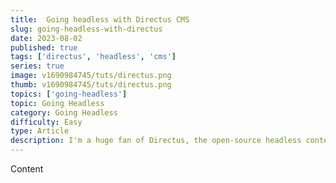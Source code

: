 ```yaml
---
title:  Going headless with Directus CMS
slug: going-headless-with-directus
date: 2023-08-02
published: true
tags: ['directus', 'headless', 'cms']
series: true
image: v1690984745/tuts/directus.png
thumb: v1690984745/tuts/directus.png
topics: ['going-headless']
topic: Going Headless
category: Going Headless
difficulty: Easy
type: Article
description: I'm a huge fan of Directus, the open-source headless content management system. I've used it to create an online-learning app, a gardening app, as a page builder for client projects. It's incredibly versatile and provides so much out-the-box and is easy to extend.
---
```

Content